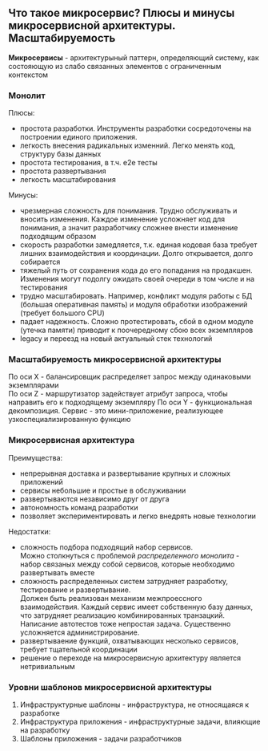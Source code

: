 ## Что такое микросервис? Плюсы и минусы микросервисной архитектуры. Масштабируемость

**Микросервисы** - архитектурыный паттерн, определяющий систему, как состояющую из слабо связанных элементов с ограниченным контекстом

### Монолит
Плюсы:
- простота разработки. Инструменты разработки сосредоточены на построении единого приложения.
- легкость внесения радикальных изменний. Легко менять код, структуру базы данных
- простота тестирования, в т.ч. e2e тесты
- простота развертывания
- легкость масштабирования  

Минусы:
- чрезмерная сложность для понимания. Трудно обслуживать и вносить изменения. Каждое изменение усложняет код для понимания, а значит разработчику сложнее внести изменение подходящим образом
- скорость разработки замедляется, т.к. единая кодовая база требует лишних взаимодействия и координации. Долго открывается, долго собирается
- тяжелый путь от сохранения кода до его попадания на продакшен. Изменения могут подолгу ожидать своей очереди в том числе и на тестирования
- трудно масштабировать. Например, конфликт модуля работы с БД (большая оперативная память) и модуля обработки изображений (требует большого CPU)
- падает надежность. Сложно протестировать, сбой в одном модуле (утечка памяти) приводит к поочередному сбою всех экземпляров
- legacy и переезд на новый актуальный стек технологий  

### Масштабируемость микросервисной архитектуры
По оси X - балансировщик распределяет запрос между одинаковыми экземплярами  
По оси Z - маршрутизатор задействует атрибут запроса, чтобы направить его к подходящему экземпляру
По оси Y - функциональная декомпозиция. Сервис - это мини-приложение, реализующее узкоспециализированную функцию

### Микросервисная архитектура
Преимущества:
- непрерывная доставка и развертывание крупных и сложных приложений
- сервисы небольшие и простые в обслуживании
- развертываются независимо друг от друга
- автономность команд разработки
- позволяет экспериментировать и легко внедрять новые технологии

Недостатки:
- сложность подбора подходящий набор сервисов.  
Можно столкнуться с проблемой *распределенного монолита* - набор связаных между собой сервисов, которые необходимо развертывать вместе
- сложность распределенных систем затрудняет разработку, тестирование и развертывание.  
Должен быть реализован механизм межпроессного взаимодействия. Каждый сервис имеет собственную базу данных, что затрудняет реализацию комбинированных транзацкий. Написание автотестов тоже непростая задача.
Существенно усложняется администрирование.
- развертываение функций, охватывающих несколько сервисов, требует тщательной координации
- решение о переходе на микросервисную архитектуру является нетривиальным

### Уровни шаблонов микросервисной архитектуры
1. Инфраструктурные шаблоны - инфраструктура, не относящаяся к разработке
2. Инфраструктура приложения - инфраструктурные задачи, влияющие на разработку
3. Шаблоны приложения - задачи разработчиков


